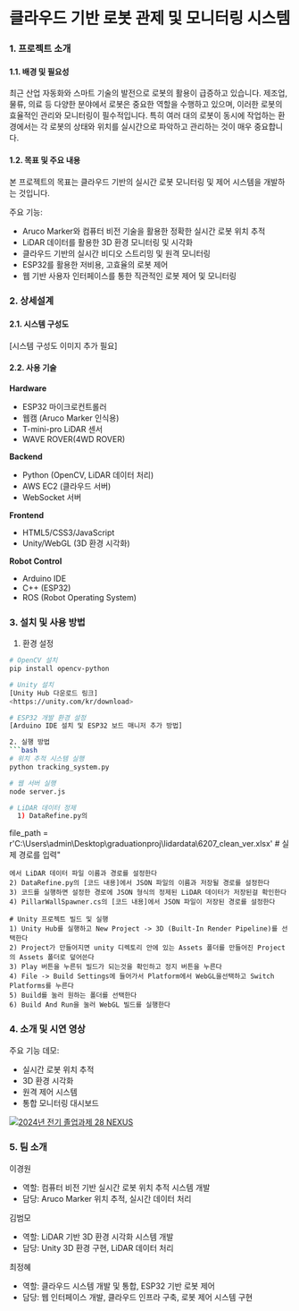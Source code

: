 # 클라우드 기반 로봇 관제 및 모니터링 시스템

### 1. 프로젝트 소개
#### 1.1. 배경 및 필요성
최근 산업 자동화와 스마트 기술의 발전으로 로봇의 활용이 급증하고 있습니다. 제조업, 물류, 의료 등 다양한 분야에서 로봇은 중요한 역할을 수행하고 있으며, 이러한 로봇의 효율적인 관리와 모니터링이 필수적입니다. 특히 여러 대의 로봇이 동시에 작업하는 환경에서는 각 로봇의 상태와 위치를 실시간으로 파악하고 관리하는 것이 매우 중요합니다.

#### 1.2. 목표 및 주요 내용
본 프로젝트의 목표는 클라우드 기반의 실시간 로봇 모니터링 및 제어 시스템을 개발하는 것입니다.

주요 기능:
- Aruco Marker와 컴퓨터 비전 기술을 활용한 정확한 실시간 로봇 위치 추적
- LiDAR 데이터를 활용한 3D 환경 모니터링 및 시각화
- 클라우드 기반의 실시간 비디오 스트리밍 및 원격 모니터링
- ESP32를 활용한 저비용, 고효율의 로봇 제어
- 웹 기반 사용자 인터페이스를 통한 직관적인 로봇 제어 및 모니터링

### 2. 상세설계
#### 2.1. 시스템 구성도
[시스템 구성도 이미지 추가 필요]

#### 2.2. 사용 기술
**Hardware**
- ESP32 마이크로컨트롤러
- 웹캠 (Aruco Marker 인식용)
- T-mini-pro LiDAR 센서
- WAVE ROVER(4WD ROVER)

**Backend**
- Python (OpenCV, LiDAR 데이터 처리)
- AWS EC2 (클라우드 서버)
- WebSocket 서버

**Frontend**
- HTML5/CSS3/JavaScript
- Unity/WebGL (3D 환경 시각화)

**Robot Control**
- Arduino IDE
- C++ (ESP32)
- ROS (Robot Operating System)

### 3. 설치 및 사용 방법
1. 환경 설정
```bash
# OpenCV 설치
pip install opencv-python

# Unity 설치
[Unity Hub 다운로드 링크]
<https://unity.com/kr/download>

# ESP32 개발 환경 설정
[Arduino IDE 설치 및 ESP32 보드 매니저 추가 방법]

2. 실행 방법
```bash
# 위치 추적 시스템 실행
python tracking_system.py

# 웹 서버 실행
node server.js

# LiDAR 데이터 정제
  1) DataRefine.py의
  ```
  file_path = r'C:\Users\admin\Desktop\graduationproj\lidardata\6207_clean_ver.xlsx' # 실제 경로를 입력"
  ```
  에서 LiDAR 데이터 파일 이름과 경로를 설정한다
  2) DataRefine.py의 [코드 내용]에서 JSON 파일의 이름과 저장될 경로를 설정한다
  3) 코드를 실행하면 설정한 경로에 JSON 형식의 정제된 LiDAR 데이터가 저장된걸 확인한다
  4) PillarWallSpawner.cs의 [코드 내용]에서 JSON 파일이 저장된 경로를 설정한다

# Unity 프로젝트 빌드 및 실행
  1) Unity Hub를 실행하고 New Project -> 3D (Built-In Render Pipeline)를 선택한다
  2) Project가 만들어지면 unity 디렉토리 안에 있는 Assets 폴더를 만들어진 Project의 Assets 폴더로 덮어쓴다
  3) Play 버튼을 누른뒤 빌드가 되는것을 확인하고 정지 버튼을 누른다
  4) File -> Build Settings에 들어가서 Platform에서 WebGL을선택하고 Switch Platforms를 누른다
  5) Build를 눌러 원하는 폴더를 선택한다
  6) Build And Run을 눌러 WebGL 빌드를 실행한다
```

### 4. 소개 및 시연 영상

주요 기능 데모:
- 실시간 로봇 위치 추적
- 3D 환경 시각화
- 원격 제어 시스템
- 통합 모니터링 대시보드

[![2024년 전기 졸업과제 28 NEXUS](http://img.youtube.com/vi/JxSF9VgbEFM/0.jpg)](https://www.youtube.com/watch?v=JxSF9VgbEFM&list=PLFUP9jG-TDp-CVdTbHvql-WoADl4gNkKj&index=28)

### 5. 팀 소개

이경원

- 역할: 컴퓨터 비전 기반 실시간 로봇 위치 추적 시스템 개발
- 담당: Aruco Marker 위치 추적, 실시간 데이터 처리

김범모

- 역할: LiDAR 기반 3D 환경 시각화 시스템 개발
- 담당: Unity 3D 환경 구현, LiDAR 데이터 처리

최정혜

- 역할: 클라우드 시스템 개발 및 통합, ESP32 기반 로봇 제어
- 담당: 웹 인터페이스 개발, 클라우드 인프라 구축, 로봇 제어 시스템 구현
